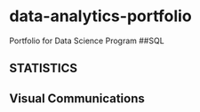 # data-analytics-portfolio
Portfolio for Data Science Program
##SQL
## STATISTICS
## Visual Communications

